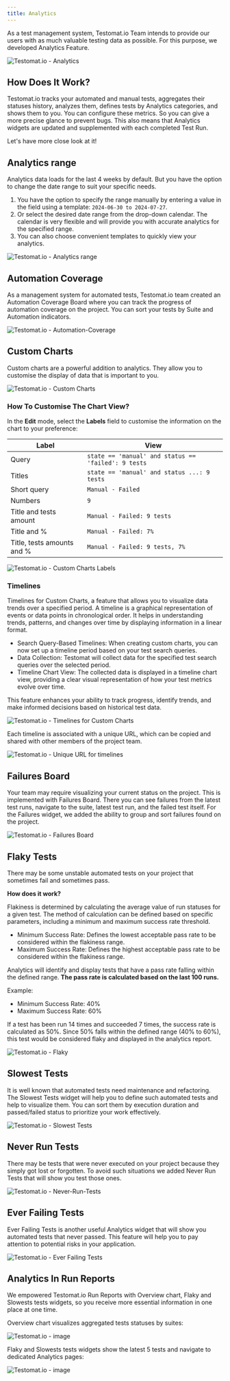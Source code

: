 ```yaml
---
title: Analytics
---
```


As a test management system, Testomat.io Team intends to provide our users with as much valuable testing data as possible. For this purpose, we developed Analytics Feature. 

![Testomat.io - Analytics](./images/Analytics.png)

## How Does It Work?

Testomat.io tracks your automated and manual tests, aggregates their statuses history, analyzes them, defines tests by Analytics categories, and shows them to you. You can configure these metrics. So you can give a more precise glance to prevent bugs. This also means that Analytics widgets are updated and supplemented with each completed Test Run.

Let's have more close look at it!

## Analytics range 

Analytics data loads for the last 4 weeks by default. But you have the option to change the date range to suit your specific needs.

1. You have the option to specify the range manually by entering a value in the field using a template: `2024-06-30 to 2024-07-27`. 
2. Or select the desired date range from the drop-down calendar. The calendar is very flexible and will provide you with accurate analytics for the specified range.
3. You can also choose convenient templates to quickly view your analytics.

![Testomat.io - Analytics range](./images/New_Fjgf73qB_2024-07-27.png)

## Automation Coverage 

As a management system for automated tests, Testomat.io team created an Automation Coverage Board where you can track the progress of automation coverage on the project. You can sort your tests by Suite and Automation indicators.

![Testomat.io - Automation-Coverage](./images/147570053-cb2bf5d9-e98c-4778-9df2-74ed88b96c49.gif)

## Custom Charts

Custom charts are a powerful addition to analytics. They allow you to customise the display of data that is important to you.

![Testomat.io - Custom Charts](./images/New_3EOUAwBN_2024-08-04.png)

### How To Customise The Chart View?

In the **Edit** mode, select the **Labels** field to customise the information on the chart to your preference:

| Label                      | View                                                |
|----------------------------|-----------------------------------------------------|
| Query                      | `state == 'manual' and status == 'failed': 9 tests` |
| Titles                     | `state == 'manual' and status ...: 9 tests`         |
| Short query                | `Manual - Failed`                                   |
| Numbers                    | `9`                                                 |
| Title and tests amount     | `Manual - Failed: 9 tests`                          |
| Title and %                | `Manual - Failed: 7%`                               |
| Title, tests amounts and % | `Manual - Failed: 9 tests, 7%`                      |

![Testomat.io - Custom Charts Labels](./images/New_Sey1I0ug_2024-08-07.png)

### Timelines

Timelines for Custom Charts, a feature that allows you to visualize data trends over a specified period. A timeline is a graphical representation of events or data points in chronological order. It helps in understanding trends, patterns, and changes over time by displaying information in a linear format.

* Search Query-Based Timelines: When creating custom charts, you can now set up a timeline period based on your test search queries.
* Data Collection: Testomat will collect data for the specified test search queries over the selected period.
* Timeline Chart View: The collected data is displayed in a timeline chart view, providing a clear visual representation of how your test metrics evolve over time.

This feature enhances your ability to track progress, identify trends, and make informed decisions based on historical test data.

![Testomat.io - Timelines for Custom Charts](./images/New_ACit3dNa_2024-08-04.gif)

Each timeline is associated with a unique URL, which can be copied and shared with other members of the project team. 

![Testomat.io - Unique URL for timelines](./images/New_E5IK2JjS_2024-09-24.png)

## Failures Board 

Your team may require visualizing your current status on the project. This is implemented with Failures Board. There you can see failures from the latest test runs, navigate to the suite, latest test run, and the failed test itself. For the Failures widget, we added the ability to group and sort failures found on the project.

![Testomat.io - Failures Board](./images/New_QIy3IApm_2024-08-18.gif)

<!-- ## Issues -->

## Flaky Tests

There may be some unstable automated tests on your project that sometimes fail and sometimes pass. 

**How does it work?**

Flakiness is determined by calculating the average value of run statuses for a given test. The method of calculation can be defined based on specific parameters, including a minimum and maximum success rate threshold.

* Minimum Success Rate: Defines the lowest acceptable pass rate to be considered within the flakiness range.
* Maximum Success Rate: Defines the highest acceptable pass rate to be considered within the flakiness range.

Analytics will identify and display tests that have a pass rate falling within the defined range. **The pass rate is calculated based on the last 100 runs.**

Example:
* Minimum Success Rate: 40%
* Maximum Success Rate: 60%

If a test has been run 14 times and succeeded 7 times, the success rate is calculated as 50%. Since 50% falls within the defined range (40% to 60%), this test would be considered flaky and displayed in the analytics report.

![Testomat.io - Flaky](./images/New_mjqIWEbd_2024-09-25.gif)

## Slowest Tests 

It is well known that automated tests need maintenance and refactoring. The Slowest Tests widget will help you to define such automated tests and help to visualize them. You can sort them by execution duration and passed/failed status to prioritize your work effectively.

![Testomat.io - Slowest Tests](./images/147572823-b5a3917f-55f3-4fc6-88bf-a69b1ec9bfca.gif)


## Never Run Tests

There may be tests that were never executed on your project because they simply got lost or forgotten. To avoid such situations we added Never Run Tests that will show you test those ones.

![Testomat.io - Never-Run-Tests](./images/Never-Run-Tests.gif)

## Ever Failing Tests

Ever Failing Tests is another useful Analytics widget that will show you automated tests that never passed. This feature will help you to pay attention to potential risks in your application.

![Testomat.io - Ever Failing Tests](./images/147574334-3a076e17-9a8e-437b-8a8c-9d1833a29c28.gif)

## Analytics In Run Reports

We empowered Testomat.io Run Reports with Overview chart, Flaky and Slowests tests widgets, so you receive more essential information in one place at one time.

Overview chart visualizes aggregated tests statuses by suites:

![Testomat.io - image](./images/147571210-e1277094-b480-4b3a-ad5b-b79248203c9e.png)

Flaky and Slowests tests widgets show the latest 5 tests and navigate to dedicated Analytics pages: 

![Testomat.io - image](./images/147570746-6d5a24be-689a-4209-b246-24aaf8afeda0.png)